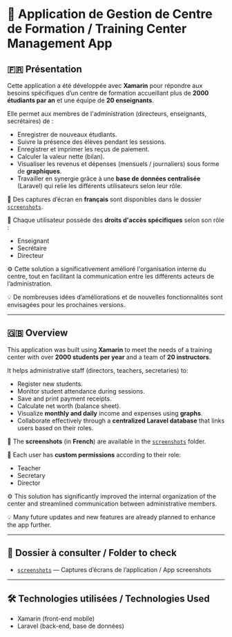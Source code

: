 # 📱 Application de Gestion de Centre de Formation / Training Center Management App

## 🇫🇷 Présentation

Cette application a été développée avec **Xamarin** pour répondre aux besoins spécifiques d’un centre de formation accueillant plus de **2000 étudiants par an** et une équipe de **20 enseignants**.

Elle permet aux membres de l'administration (directeurs, enseignants, secrétaires) de :

- Enregistrer de nouveaux étudiants.
- Suivre la présence des élèves pendant les sessions.
- Enregistrer et imprimer les reçus de paiement.
- Calculer la valeur nette (bilan).
- Visualiser les revenus et dépenses (mensuels / journaliers) sous forme de **graphiques**.
- Travailler en synergie grâce à une **base de données centralisée** (Laravel) qui relie les différents utilisateurs selon leur rôle.

📸 Des captures d’écran en **français** sont disponibles dans le dossier [`screenshots`](./screenshots).

🔐 Chaque utilisateur possède des **droits d'accès spécifiques** selon son rôle :
- Enseignant
- Secrétaire
- Directeur

⚙️ Cette solution a significativement amélioré l'organisation interne du centre, tout en facilitant la communication entre les différents acteurs de l’administration.

💡 De nombreuses idées d’améliorations et de nouvelles fonctionnalités sont envisagées pour les prochaines versions.

---

## 🇬🇧 Overview

This application was built using **Xamarin** to meet the needs of a training center with over **2000 students per year** and a team of **20 instructors**.

It helps administrative staff (directors, teachers, secretaries) to:

- Register new students.
- Monitor student attendance during sessions.
- Save and print payment receipts.
- Calculate net worth (balance sheet).
- Visualize **monthly and daily** income and expenses using **graphs**.
- Collaborate effectively through a **centralized Laravel database** that links users based on their roles.

📸 The **screenshots** (in **French**) are available in the [`screenshots`](./screenshots) folder.

🔐 Each user has **custom permissions** according to their role:
- Teacher
- Secretary
- Director

⚙️ This solution has significantly improved the internal organization of the center and streamlined communication between administrative members.

💡 Many future updates and new features are already planned to enhance the app further.

---

## 📂 Dossier à consulter / Folder to check

- [`screenshots`](./screenshots) — Captures d’écrans de l’application / App screenshots

---

## 🛠️ Technologies utilisées / Technologies Used

- Xamarin (front-end mobile)
- Laravel (back-end, base de données)

